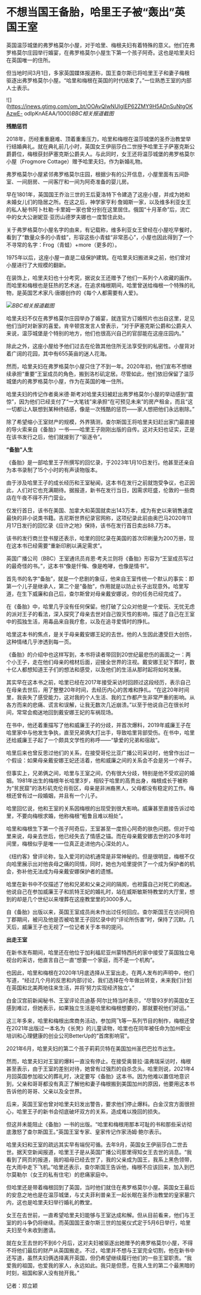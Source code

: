 # 不想当国王备胎，哈里王子被“轰出”英国王室

英国温莎城堡的弗罗格莫尔小屋，对于哈里、梅根夫妇有着特殊的意义。他们在弗罗格莫尔庄园举行婚宴，在弗罗格莫尔小屋生下第一个孩子阿奇。这也是哈里夫妇在英国唯一的住所。

但当地时间3月1日，多家英国媒体报道称，国王查尔斯已将哈里王子和妻子梅根驱逐出弗罗格莫尔小屋。“哈里和梅根在英国的时代结束了。”一位熟悉王室的内部人士表示。

![](https://inews.gtimg.com/om_bt/OOAvQIwNUIgIEP62ZMY9H5ADnSuNtgOKAzwE-
odIpKnAEAA/1000)_BBC相关报道截图_

**残酷惩罚**

2018年，历经重重磨难、顶着重重压力，哈里和梅根在温莎城堡的圣乔治教堂举行结婚典礼。就在典礼前几小时，英国女王伊丽莎白二世授予哈里王子萨塞克斯公爵爵位，梅根获封萨塞克斯公爵夫人。与此同时，女王还将温莎城堡的弗罗格莫尔小屋（Frogmore
Cottage）赠予哈里夫妇，作为新婚礼物。

弗罗格莫尔小屋紧邻弗罗格莫尔庄园，根据少有的公开信息，小屋里面有五间卧室、一间厨房、一间客厅和一间为阿奇准备的婴儿房。

早在1801年，英国国王乔治三世的王后夏洛特下令建造了这座小屋，并成为她和未婚女儿们的隐居之所。在这之后，神学家亨利·詹姆斯一家，以及维多利亚女王的私人秘书阿卜杜勒·卡里姆一家也曾分别在这里居住。俄国“十月革命”后，流亡中的女大公谢妮亚·亚历山德罗夫娜也一度暂住此处。

关于弗罗格莫尔小屋名字的由来，有记载称，维多利亚女王曾经在小屋吃早餐时，看到了“数量众多的小青蛙”，形容这些小青蛙“非常恶心”，小屋也因此得到了一个不寻常的名字：Frog（青蛙）+more（更多的）。

1975年以后，这座小屋一直是二级保护建筑。在哈里夫妇搬进来之前，他们曾对小屋进行了大规模的翻新。

在装饰上，哈里夫妇也十分考究，据说女王还赠予了他们一系列个人收藏的画作。而哈里和梅根也是狂热的艺术迷，在追求梅根期间，哈里曾送给梅根一个特殊的礼物，是英国艺术家凡·唐娜创作的《每个人都需要有人爱》。

![](https://inews.gtimg.com/om_bt/ONIEgyRPqEAFff2xofC0vSMwP7YPGS3rzdZUxqHXfgUiUAA/1000)_BBC相关报道截图_

哈里夫妇不仅在弗罗格莫尔庄园举办了婚宴，就连官方订婚照片也出自这里，足见他们当时对新家的喜爱。肯辛顿宫发言人曾表示，“对于萨塞克斯公爵和公爵夫人来说，温莎城堡是个特别的地方，他们也很高兴自己的官邸能在这座庄园内。”

除此之外，这座小屋给予他们过去在伦敦其他住所无法享受到的私密性。小屋背对着广阔的花园，其中有655英亩的迷人花海。

然而，哈里夫妇在弗罗格莫尔小屋只住了不到一年。2020年初，他们宣布不想继续承担“重要”王室成员的角色，搬到洛杉矶定居。尽管如此，他们依旧保留了温莎城堡内的弗罗格莫尔小屋，作为在英国的唯一住所。

哈里夫妇的传记作者奥米德·斯考对哈里夫妇被赶出弗罗格莫尔小屋的举动感到“震惊”，因为他们已经支付了“一大笔钱”来承担“在可预见未来”的房产租金，而且“这一切都让人联想到某种终结感，像是一次残酷的惩罚——家人想把他们永远剔除。”

除了希望缩小王室财产的规模，外界猜测，查尔斯国王将哈里夫妇赶出家门最直接的导火索来自《备胎》一书——哈里王子刚刚出版的自传。这对夫妇也证实，正是在该书发行之后，他们就接到了“驱逐令”。

**“备胎”人生**

《备胎》是一部哈里王子所撰写的回忆录，于2023年1月10日发行。他甚至还亲自为本书录制了15个小时的有声读物版本。

由于涉及哈里王子的成长经历和王室秘闻，这本书在发行之前就饱受争议，也正因此，人们对它也充满期待。据报道，新书在发行当日，因需求旺盛，伦敦的一些商店在午夜不得不开门营业。

仅发行首日，该书在美国、加拿大和英国就卖出143万本，成为有史以来销售速度最快的非小说类书籍。吉尼斯世界纪录官网称，这项纪录此前由奥巴马2020年11月17日发行的回忆录《应许之地》保持，该书在发行首日卖出88.7万本。

该书的发行商兰登书屋还表示，哈里的回忆录在美国的首次印刷量为200万册，现在这本书已经需要“重新印刷以满足需求”。

英国广播公司（BBC）王室通讯员肖恩·考夫兰则将《备胎》形容为“王室成员写过的最奇怪的书。”，这本书“像是忏悔、像是咆哮，也像是情书”。

首先书的名字“备胎”，就是一个悲剧的象征，他来自王室传统一个默认的事实：即第一个儿子是继承人，第二个是“备胎”，作用就是以防止长子出现意外。哈里写道，在生下威廉和自己后，查尔斯曾对母亲戴安娜说，你的任务已经完成了。

在《备胎》中，哈里几乎没有任何保留。他打破了公众对他是一个爱玩、无忧无虑的派对王子的看法，深入探究了母亲去世对自己毁灭性的影响，描述了自己在王室中的孤独生活，用毒品来自我疗愈，以及在追寻爱情时的挣扎。

哈里这本书的焦点，是关于母亲戴安娜王妃的去世。他的人生因此遭受巨大创伤，这种情绪几乎渗透到每一页。

《备胎》的介绍中也这样写到，本书将读者带回到20世纪最悲伤的画面之一：两个小王子，走在他们母亲的棺材后面，迎接全世界的注视。戴安娜王妃下葬时，数十亿人都想知道王子们的想法和感受，以及他们的生活从那时起将如何发展。

其实早在这本书之前，哈里已经在2017年接受采访时回顾过这段经历，表示自己在母亲去世后，用了整整20年时间，去经历内心的苦难和挣扎。“在这20年时间里，我丧失了感受能力，这对我的个人生活、我的工作都产生非常严重的影响。从各方而来的悲痛、谎言和误解，让我无数次几近崩溃。”以至于他说自己在很长时间，常常会痴迷地回到戴安娜王妃的车祸现场。

在书中，他还着重描写了他和威廉王子的分歧，并首次爆料，2019年威廉王子在哈里家中与他发生争执，直至兄弟俩大打出手，导致哈里背部受伤。在书中，哈里还给威廉王子起了一个颇具文学性的称呼——“挚爱的兄弟和宿敌”。

哈里后来也曾反思过他们的关系，在接受哥伦比亚广播公司采访时，他曾作出过一个假设：如果母亲戴安娜王妃还活着，他和威廉之间的关系会不会是另一个样子。

但事实上，兄弟俩之间，哈里与王室之间，仍有很大分歧，特别是他不受欢迎的婚姻。1981年出生的梅根年长哈里3岁，相较于哈里的高贵出身，梅根成长于被称为“贫民窟”的洛杉矶克伦肖街区，母亲是非洲裔黑人，父母都没有稳定的工作。梅根还曾有过一段婚姻，并且有一个儿子。

哈里回忆说，他和王室的关系因梅根的出现受到很大影响。威廉甚至直接告诉过哈里，不要向梅根求婚，他称梅根“粗鲁且难以相处”。

哈里和梅根生下第一个孩子阿奇后，王室甚至一度担心阿奇的肤色问题。但对于哈里来说，母亲去世后，他已经失去了情感之锚。而在母亲戴安娜去世的20多年时间里，梅根似乎是唯一一位真正走进他内心深处的人。

《纽约客》曾评论称，坠入爱河的动机通常是非常神秘的。但是很明显，梅根不仅向哈里展示出对他丧母之痛的同情，同时，她也为哈里提供了一个成为保护者的机会，弥补他无法成为母亲戴安娜保护者的遗憾。

哈里在新书中不仅描述了他和兄弟和父亲之间的隔阂，也袒露自己对死亡的痴迷。他说自己在参加威廉王子和凯特王妃的婚礼时，站在威斯敏斯特教堂的大厅里，想到的却是几个世纪以来埋葬在这座教堂里的3000多人。

自《备胎》出版以来，英国王室成员尚未作出过任何回应。查尔斯国王在访问阿伯丁郡期间，被问及他是否被哈里王子回忆录中的“评论所伤害”时，保持了沉默。几天后，威廉王子也无视了一位记者关于本书的提问。

**出走王室**

在新书发布期间，哈里还在他位于加利福尼亚州蒙特西托的家中接受了英国独立电视台的采访，他直言自己一直“想要一个家庭，而不是一个机构”。

也因此，哈里和梅根在2020年1月底选择从王室出走。在两人发布的声明中，他们写道，“经过几个月的反思和内部讨论，我们选择在今年做出转变，未来我们计划在英国和北美两地往来生活，并将’努力实现经济独立’。”

白金汉宫前新闻秘书、王室评论员迪基·阿尔比特当时表示，“尽管93岁的英国女王感到难过，但她表示，如果独立生活是哈里和梅根想要的，那就要祝他们好运。”

这三年多来，哈里和梅根出席商务活动，参加网飞等一系列节目的制作，梅根还曾在2021年出版过一本名为《长凳》的儿童读物，哈里也在同年被任命为加州职业培训和心理健康的创业公司BetterUp的“首席影响官”。

2021年6月，哈里夫妇的第二个孩子莉莉贝特在美国加州圣巴巴拉市出生。

然而，哈里夫妇对王室的爆料一直没有停止。在接受奥普拉·温弗瑞采访时，梅根甚至表示，由于王室的差别对待，她曾有过强烈的自杀念头。哈里则说，2021年4月回英国参加祖父的葬礼时，决定要写《备胎》这本书。因为他难以置信地意识到，父亲和哥哥都没有真正了解他和妻子梅根搬到美国加州的原因，他要用这本书告诉他的哥哥、父亲以及全世界。

后来，英国王室也曾对哈里夫妇发出警告，要求他们停止爆料。白金汉宫方面很担心，哈里王子的新书会彻底破坏双方的关系，造成难以挽回的损失。

但这并未能阻止《备胎》一书的出版。“哈里和梅根用那本可耻的书和那些采访彻底激怒了查尔斯国王。”英国王室专家、皇家传记作家汤姆·鲍尔表示。

哈里夫妇和王室的疏远其实早有端倪可循。去年9月，英国女王伊丽莎白二世去世。据天空新闻报道，哈里王子是从英国广播公司那里得知女王去世的消息。“我看到了网页的报道，我的祖母已经去世了，我的父亲成为国王，我系上黑色领带，在大雨中走下飞机。”哈里还表示，查尔斯国王告诉他，梅根不应该回来，加入到巴尔莫勒尔（女王的私有住宅）的悲痛家庭中。

但哈里还是带着梅根回到了英国，当时他们就住在弗罗格莫尔小屋。英国女王最后的安息之地也是在温莎城堡，与丈夫菲利普亲王一起长眠在圣乔治教堂的皇家墓穴内，这也是哈里夫妇举行婚礼的教堂。

女王在去世前，一直希望哈里夫妇能够与王室达成和解。但从目前看来，他们与王室的的斗争仍将继续。而英国国王查尔斯三世的加冕仪式定于5月6日举行，哈里夫妇至今未收到邀请。

就在女王去世的不到6个月后，这对夫妇被驱逐出她赠予的弗罗格莫尔小屋，不得不将他们最后的财产从英国搬走。不过，哈里并不想与王室完全切割，他在新书中还写道，虽然夫妇俩选择离开英国，但仍希望继续履行他们的一些王室职责。“我爱我的祖国，也爱我的家人，永远如此。我只是但愿，在我人生的第二个最黑暗的时刻，祖国和家人没有抛开我。”

记者：郑立颖

